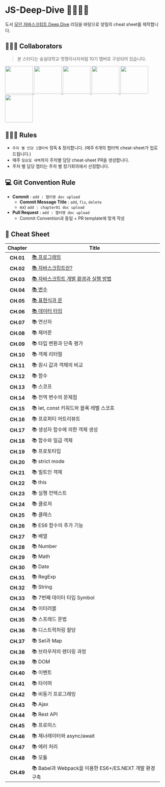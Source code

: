 # JS-Deep-Dive 🦁🏊🏻‍♀️
도서 [모던 자바스크립트 Deep Dive](http://www.yes24.com/Product/Goods/92742567) 리딩을 바탕으로 양질의 cheat sheet를 제작합니다.    

## 🏄🏻‍♂️ Collaborators
> 본 스터디는 숭실대학교 멋쟁이사자처럼 10기 멤버로 구성되어 있습니다.
<p>
<a href="https://github.com/Sang-minKIM">
    <img src="https://github.com/Sang-minKIM.png" width="90">
</a>
<a href="https://github.com/seocylucky">
    <img src="https://github.com/seocylucky.png" width="90">
</a>
<a href="https://github.com/yoo-jimin127">
    <img src="https://github.com/yoo-jimin127.png" width="90">
</a>
<a href="https://github.com/Jun99uu">
    <img src="https://github.com/Jun99uu.png" width="90">
</a>
<a href="https://github.com/da-in">
    <img src="https://github.com/da-in.png" width="90">
</a>
<a href="https://github.com/HwangSunBeom">
    <img src="https://github.com/HwangSunBeom.png" width="90">
</a>
</p>

## 🏊🏻‍♀️ Rules
- `주차 별 인당 1챕터씩` 정독 & 정리합니다. (매주 6개의 챕터씩 cheat-sheet가 업로드됩니다.)
- 매주 `일요일 새벽`까지 주차별 담당 cheat-sheet PR을 생성합니다.
- 주차 별 담당 챕터는 주차 별 정기회의에서 선정합니다.

## 💻 Git Convention Rule
- **Commit** : `add : 챕터명 doc upload`
    - **Commit Message Title** : `add`, `fix`, `delete`
    - ex) `add : chapter01 doc upload`
- **Pull Request** : `add : 챕터명 doc upload`
    - Commit Convention과 동일 + PR template에 맞게 작성

## 📎 Cheat Sheet
|**Chapter**|**Title**|
|:-:|-|
|**CH.01**|[📚 프로그래밍](https://github.com/likelion-ssu/JS-Deep-Dive/blob/main/JS%20Deep%20Dive%20cheat-sheet/01_%ED%94%84%EB%A1%9C%EA%B7%B8%EB%9E%98%EB%B0%8D.md)|
|**CH.02**|[📚 자바스크립트란?](https://github.com/likelion-ssu/JS-Deep-Dive/blob/main/JS%20Deep%20Dive%20cheat-sheet/02_%EC%9E%90%EB%B0%94%EC%8A%A4%ED%81%AC%EB%A6%BD%ED%8A%B8%EB%9E%80.md)|
|**CH.03**|[📚 자바스크립트 개발 환경과 실행 방법](https://github.com/likelion-ssu/JS-Deep-Dive/blob/main/JS%20Deep%20Dive%20cheat-sheet/03_%EC%9E%90%EB%B0%94%EC%8A%A4%ED%81%AC%EB%A6%BD%ED%8A%B8-%EA%B0%9C%EB%B0%9C%ED%99%98%EA%B2%BD%EA%B3%BC-%EC%8B%A4%ED%96%89%EB%B0%A9%EB%B2%95.md)|
|**CH.04**|[📚 변수](https://github.com/likelion-ssu/JS-Deep-Dive/blob/main/JS%20Deep%20Dive%20cheat-sheet/04_%EB%B3%80%EC%88%98.md)|
|**CH.05**|[📚 표현식과 문](https://github.com/likelion-ssu/JS-Deep-Dive/blob/main/JS%20Deep%20Dive%20cheat-sheet/05_%ED%91%9C%ED%98%84%EC%8B%9D%EA%B3%BC-%EB%AC%B8.md)|
|**CH.06**|[📚 데이터 타입](https://github.com/likelion-ssu/JS-Deep-Dive/blob/main/JS%20Deep%20Dive%20cheat-sheet/06_%EB%8D%B0%EC%9D%B4%ED%84%B0%ED%83%80%EC%9E%85.md)|
|**CH.07**|📚 연산자|
|**CH.08**|📚 제어문|
|**CH.09**|📚 타입 변환과 단축 평가|
|**CH.10**|📚 객체 리터럴|
|**CH.11**|📚 원시 값과 객체의 비교|
|**CH.12**|📚 함수|
|**CH.13**|📚 스코프|
|**CH.14**|📚 전역 변수의 문제점|
|**CH.15**|📚 let, const 키워드와 블록 레벨 스코프|
|**CH.16**|📚 프로퍼티 어트리뷰트|
|**CH.17**|📚 생성자 함수에 의한 객체 생성|
|**CH.18**|📚 함수와 일급 객체|
|**CH.19**|📚 프로토타입|
|**CH.20**|📚 strict mode|
|**CH.21**|📚 빌트인 객체|
|**CH.22**|📚 this|
|**CH.23**|📚 실행 컨텍스트|
|**CH.24**|📚 클로저|
|**CH.25**|📚 클래스|
|**CH.26**|📚 ES6 함수의 추가 기능|
|**CH.27**|📚 배열|
|**CH.28**|📚 Number|
|**CH.29**|📚 Math|
|**CH.30**|📚 Date|
|**CH.31**|📚 RegExp|
|**CH.32**|📚 String|
|**CH.33**|📚 7번째 데이터 타입 Symbol|
|**CH.34**|📚 이터러블|
|**CH.35**|📚 스프레드 문법|
|**CH.36**|📚 디스트럭처링 할당|
|**CH.37**|📚 Set과 Map|
|**CH.38**|📚 브라우저의 렌더링 과정|
|**CH.39**|📚 DOM|
|**CH.40**|📚 이벤트|
|**CH.41**|📚 타이머|
|**CH.42**|📚 비동기 프로그래밍|
|**CH.43**|📚 Ajax|
|**CH.44**|📚 Rest API|
|**CH.45**|📚 프로미스|
|**CH.46**|📚 제너레이터와 async/await|
|**CH.47**|📚 에러 처리|
|**CH.48**|📚 모듈|
|**CH.49**|📚 Babel과 Webpack을 이용한 ES6+/ES.NEXT 개발 환경 구축|

